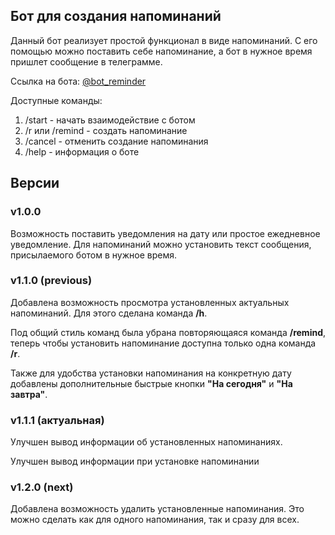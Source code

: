 ## Бот для создания напоминаний

Данный бот реализует простой функционал в виде напоминаний. 
С его помощью можно поставить себе напоминание, а бот в нужное время пришлет сообщение в телеграмме.

Ссылка на бота: [@bot_reminder](https://t.me/reminder_helpBot)

Доступные команды:
1. /start - начать взаимодействие с ботом
2. /r или /remind - создать напоминание
3. /cancel - отменить создание напоминания
4. /help - информация о боте


## Версии

### v1.0.0
Возможность поставить уведомления на дату или простое ежедневное уведомление.
Для напоминаний можно установить текст сообщения, присылаемого ботом в нужное время.

### v1.1.0 (previous)
Добавлена возможность просмотра установленных актуальных напоминаний. 
Для этого сделана команда **/h**.

Под общий стиль команд была убрана повторяющаяся команда **/remind**, теперь чтобы установить 
напоминание доступна только одна команда **/r**.

Также для удобства установки напоминания на конкретную дату добавлены дополнительные быстрые
кнопки **"На сегодня"** и **"На завтра"**.

### v1.1.1 (актуальная) 
Улучшен вывод информации об установленных напоминаниях.

Улучшен вывод информации при установке напоминании

### v1.2.0 (next)
Добавлена возможность удалить установленные напоминания. Это можно сделать как для одного
напоминания, так и сразу для всех.



